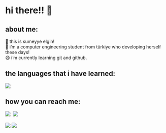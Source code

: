 <h1>hi there!! 👋</h1>

<h2>about me:</h2>
🔭 this is sumeyye elgin! <br>
🌱 i’m a computer engineering student from türkiye who developing herself these days!<br>
😄 i’m currently learning git and github.<br>
<h2>the languages that i have learned:</h2>
<a href="https://skillicons.dev"><img src="https://skillicons.dev/icons?i=html,css,bootstrap" /></a>
<h2>how you can reach me:</h2>
 <div class="social_media">
 <a href="https://www.linkedin.com/in/s%C3%BCmeyye-elgin-391060254/" target="_blank"><img src="https://skillicons.dev/icons?i=linkedin"/></a>&nbsp
 <a href="http://gitlab.koddeposu.gov.tr/sumeyyelgin" target="_blank"><img src="https://skillicons.dev/icons?i=gitlab"></a>&nbsp
</div>
<br>
<img src="https://github-readme-stats.vercel.app/api?username=s-elg&theme=tokyonight&show_icons=true&hide_border=true&count_private=true"/>
<img src="https://github-readme-streak-stats.herokuapp.com/?user=s-elg&theme=tokyonight&hide_border=true"/>
